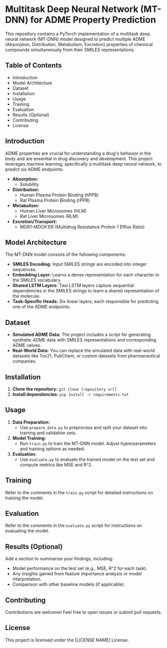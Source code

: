 # Multitask Deep Neural Network (MT-DNN) for ADME Property Prediction

This repository contains a PyTorch implementation of a multitask deep neural network (MT-DNN) model designed to predict multiple ADME (Absorption, Distribution, Metabolism, Excretion) properties of chemical compounds simultaneously from their SMILES representations.

## Table of Contents

- Introduction
- Model Architecture
- Dataset
- Installation
- Usage
- Training
- Evaluation
- Results (Optional)
- Contributing
- License

## Introduction

ADME properties are crucial for understanding a drug's behavior in the body and are essential in drug discovery and development. This project leverages machine learning, specifically a multitask deep neural network, to predict six ADME endpoints:

* **Absorption:**
    * Solubility
* **Distribution:**
    * Human Plasma Protein Binding (hPPB)
    * Rat Plasma Protein Binding (rPPB)
* **Metabolism:**
    * Human Liver Microsomes (HLM)
    * Rat Liver Microsomes (RLM)
* **Excretion/Transport:**
    * MDR1-MDCK ER (Multidrug Resistance Protein 1 Efflux Ratio)

## Model Architecture

The MT-DNN model consists of the following components:

* **SMILES Encoding:** Input SMILES strings are encoded into integer sequences.
* **Embedding Layer:** Learns a dense representation for each character in the SMILES vocabulary.
* **Shared LSTM Layers:** Two LSTM layers capture sequential dependencies in the SMILES strings to learn a shared representation of the molecule.
* **Task-Specific Heads:**  Six linear layers, each responsible for predicting one of the ADME endpoints.

## Dataset

* **Simulated ADME Data:** The project includes a script for generating synthetic ADME data with SMILES representations and corresponding ADME values.
* **Real-World Data:**  You can replace the simulated data with real-world datasets like Tox21, PubChem, or custom datasets from pharmaceutical companies.

## Installation

1. **Clone the repository:** `git clone [repository url]`
2. **Install dependencies:** `pip install -r requirements.txt` 

## Usage

1. **Data Preparation:**
   * Use `prepare_data.py` to preprocess and split your dataset into training and validation sets.
2. **Model Training:**
   * Run `train.py` to train the MT-DNN model. Adjust hyperparameters and training options as needed.
3. **Evaluation:**
   * Use `evaluate.py` to evaluate the trained model on the test set and compute metrics like MSE and R^2.

## Training

Refer to the comments in the `train.py` script for detailed instructions on training the model.

## Evaluation

Refer to the comments in the `evaluate.py` script for instructions on evaluating the model.

## Results (Optional)

Add a section to summarize your findings, including:

* Model performance on the test set (e.g., MSE, R^2 for each task).
* Any insights gained from feature importance analysis or model interpretation.
* Comparison with other baseline models (if applicable).

## Contributing

Contributions are welcome! Feel free to open issues or submit pull requests.

## License

This project is licensed under the [LICENSE NAME] License.
